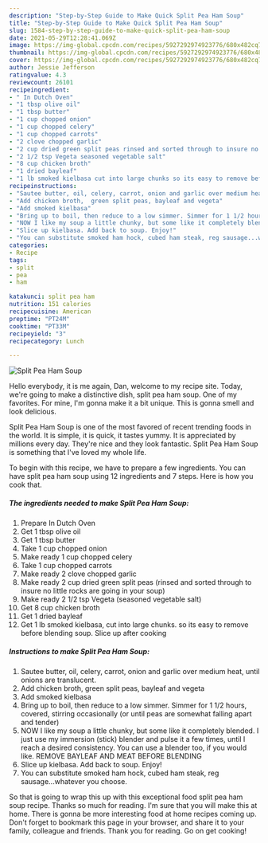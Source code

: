 ```yaml
---
description: "Step-by-Step Guide to Make Quick Split Pea Ham Soup"
title: "Step-by-Step Guide to Make Quick Split Pea Ham Soup"
slug: 1584-step-by-step-guide-to-make-quick-split-pea-ham-soup
date: 2021-05-29T12:28:41.069Z
image: https://img-global.cpcdn.com/recipes/5927292974923776/680x482cq70/split-pea-ham-soup-recipe-main-photo.jpg
thumbnail: https://img-global.cpcdn.com/recipes/5927292974923776/680x482cq70/split-pea-ham-soup-recipe-main-photo.jpg
cover: https://img-global.cpcdn.com/recipes/5927292974923776/680x482cq70/split-pea-ham-soup-recipe-main-photo.jpg
author: Jessie Jefferson
ratingvalue: 4.3
reviewcount: 26101
recipeingredient:
- " In Dutch Oven"
- "1 tbsp olive oil"
- "1 tbsp butter"
- "1 cup chopped onion"
- "1 cup chopped celery"
- "1 cup chopped carrots"
- "2 clove chopped garlic"
- "2 cup dried green split peas rinsed and sorted through to insure no little rocks are going in your soup"
- "2 1/2 tsp Vegeta seasoned vegetable salt"
- "8 cup chicken broth"
- "1 dried bayleaf"
- "1 lb smoked kielbasa cut into large chunks so its easy to remove before blending soup Slice up after cooking"
recipeinstructions:
- "Sautee butter, oil, celery, carrot, onion and garlic over medium heat, until onions are translucent."
- "Add chicken broth,  green split peas, bayleaf and vegeta"
- "Add smoked kielbasa"
- "Bring up to boil, then reduce to a low simmer. Simmer for 1 1/2 hours, covered, stirring occasionally  (or until peas are somewhat falling apart and tender)"
- "NOW I like my soup a little chunky, but some like it completely blended. I just use my immersion (stick) blender and pulse it a few times, until I reach a desired consistency.  You can use a blender too, if you would like. REMOVE BAYLEAF AND MEAT BEFORE BLENDING"
- "Slice up kielbasa. Add back to soup. Enjoy!"
- "You can substitute smoked ham hock, cubed ham steak, reg sausage...whatever you choose."
categories:
- Recipe
tags:
- split
- pea
- ham

katakunci: split pea ham 
nutrition: 151 calories
recipecuisine: American
preptime: "PT24M"
cooktime: "PT33M"
recipeyield: "3"
recipecategory: Lunch

---
```



![Split Pea Ham Soup](https://img-global.cpcdn.com/recipes/5927292974923776/680x482cq70/split-pea-ham-soup-recipe-main-photo.jpg)

Hello everybody, it is me again, Dan, welcome to my recipe site. Today, we're going to make a distinctive dish, split pea ham soup. One of my favorites. For mine, I'm gonna make it a bit unique. This is gonna smell and look delicious.

Split Pea Ham Soup is one of the most favored of recent trending foods in the world. It is simple, it is quick, it tastes yummy. It is appreciated by millions every day. They're nice and they look fantastic. Split Pea Ham Soup is something that I've loved my whole life.




To begin with this recipe, we have to prepare a few ingredients. You can have split pea ham soup using 12 ingredients and 7 steps. Here is how you cook that.

<!--inarticleads1-->

##### The ingredients needed to make Split Pea Ham Soup:

1. Prepare  In Dutch Oven
1. Get 1 tbsp olive oil
1. Get 1 tbsp butter
1. Take 1 cup chopped onion
1. Make ready 1 cup chopped celery
1. Take 1 cup chopped carrots
1. Make ready 2 clove chopped garlic
1. Make ready 2 cup dried green split peas (rinsed and sorted through to insure no little rocks are going in your soup)
1. Make ready 2 1/2 tsp Vegeta (seasoned vegetable salt)
1. Get 8 cup chicken broth
1. Get 1 dried bayleaf
1. Get 1 lb smoked kielbasa, cut into large chunks. so its easy to remove before blending soup. Slice up after cooking




<!--inarticleads2-->

##### Instructions to make Split Pea Ham Soup:

1. Sautee butter, oil, celery, carrot, onion and garlic over medium heat, until onions are translucent.
1. Add chicken broth,  green split peas, bayleaf and vegeta
1. Add smoked kielbasa
1. Bring up to boil, then reduce to a low simmer. Simmer for 1 1/2 hours, covered, stirring occasionally  (or until peas are somewhat falling apart and tender)
1. NOW I like my soup a little chunky, but some like it completely blended. I just use my immersion (stick) blender and pulse it a few times, until I reach a desired consistency.  You can use a blender too, if you would like. REMOVE BAYLEAF AND MEAT BEFORE BLENDING
1. Slice up kielbasa. Add back to soup. Enjoy!
1. You can substitute smoked ham hock, cubed ham steak, reg sausage...whatever you choose.




So that is going to wrap this up with this exceptional food split pea ham soup recipe. Thanks so much for reading. I'm sure that you will make this at home. There is gonna be more interesting food at home recipes coming up. Don't forget to bookmark this page in your browser, and share it to your family, colleague and friends. Thank you for reading. Go on get cooking!

